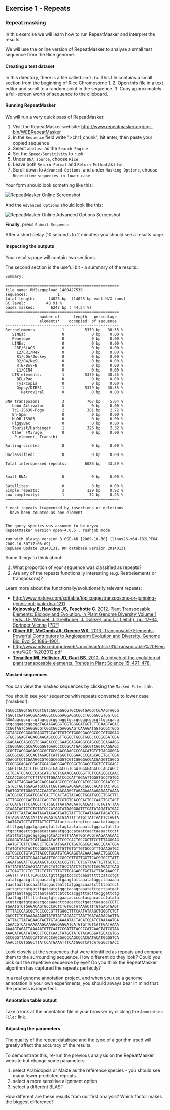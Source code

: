 Exercise 1 - Repeats
----

### Repeat masking

In this exercise we will learn how to run RepeatMasker and interpret the results.

We will use the online version of RepeatMasker to analyse a small test sequence from the Rice genome.


#### Creating a test dataset

In this directory, there is a file called `chr1.fa`. This file contains a small section from the beginning of Rice Chromosome 1.
2. Open this file in a text editor and scroll to a random point in the sequence.
3. Copy approximately a full-screen worth of sequence to the clipboard.


#### Running RepeatMasker

We will run a very quick pass of RepeatMasker.

1. Visit the RepeatMasker website: http://www.repeatmasker.org/cgi-bin/WEBRepeatMasker
2. In the `Sequence` field write ">chr1_chunk", hit enter, then paste your copied sequence
3. Select `abblast` as the `Search Engine`
4. Set the `Speed/Sensitivity` to `rush`
5. Under `DNA source`, choose `Rice`
6. Leave both `Return Format` and `Return Method` as `html`
7. Scroll down to `Advanced Options`, and under `Masking Options`, choose `Repetitive sequences in lower case`

Your form should look something like this:

![RepeatMasker Online Screenshot](repeatmasker_online_screenshot1.png)

And the `Advanced Options` should look like this:

![RepeatMasker Online Advanced Options Screenshot](repeatmasker_online_screenshot1.png)

**Finally**, press `Submit Sequence`.

After a short delay (10 seconds to 2 minutes) you should see a results page.


#### Inspecting the outputs

Your results page will contain two sections.

The second section is the useful bit - a summary of the results:

```
Summary:

==================================================
file name: RM2sequpload_1400427539  
sequences:             1
total length:      14025 bp  (14025 bp excl N/X-runs) 
GC level:         48.91 %
bases masked:       6247 bp ( 44.54 %)
==================================================
               number of      length   percentage
               elements*    occupied  of sequence
--------------------------------------------------
Retroelements            1         5379 bp   38.35 %
   SINEs:                0            0 bp    0.00 %
   Penelope              0            0 bp    0.00 %
   LINEs:                0            0 bp    0.00 %
    CRE/SLACS            0            0 bp    0.00 %
     L2/CR1/Rex          0            0 bp    0.00 %
     R1/LOA/Jockey       0            0 bp    0.00 %
     R2/R4/NeSL          0            0 bp    0.00 %
     RTE/Bov-B           0            0 bp    0.00 %
     L1/CIN4             0            0 bp    0.00 %
   LTR elements:         1         5379 bp   38.35 %
     BEL/Pao             0            0 bp    0.00 %
     Ty1/Copia           0            0 bp    0.00 %
     Gypsy/DIRS1         1         5379 bp   38.35 %
       Retroviral        0            0 bp    0.00 %

DNA transposons          3          707 bp    5.04 %
   hobo-Activator        0            0 bp    0.00 %
   Tc1-IS630-Pogo        2          381 bp    2.72 %
   En-Spm                0            0 bp    0.00 %
   MuDR-IS905            0            0 bp    0.00 %
   PiggyBac              0            0 bp    0.00 %
   Tourist/Harbinger     1          326 bp    2.32 %
   Other (Mirage,        0            0 bp    0.00 %
    P-element, Transib)

Rolling-circles          0            0 bp    0.00 %

Unclassified:            0            0 bp    0.00 %

Total interspersed repeats:        6086 bp   43.39 %


Small RNA:               0            0 bp    0.00 %

Satellites:              0            0 bp    0.00 %
Simple repeats:          3          129 bp    0.92 %
Low complexity:          1           32 bp    0.23 %
==================================================

* most repeats fragmented by insertions or deletions
  have been counted as one element
                                                      

The query species was assumed to be oryza         
RepeatMasker version open-4.0.5 , rushjob mode
                                   
run with blastp version 3.0SE-AB [2009-10-30] [linux26-x64-I32LPF64 2009-10-30T17:06:09]
RepBase Update 20140131, RM database version 20140131
```

Some things to think about:

1. What proportion of your sequence was classified as repeats?
2. Are any of the repeats functionally interesting (e.g. Retroelements or transposons)?

Learn more about the functionally/evolutionarily relevant repeats:

- http://www.nature.com/scitable/topicpage/transposons-or-jumping-genes-not-junk-dna-1211
 - [ **Kejnovsky E, Hawkins JS, Feschotte C**. 2012. Plant Transposable Elements: Biology and Evolution. In Plant Genome Diversity Volume 1 (eds. J.F. Wendel, J. Greilhuber, J. Dolezel, and I.J. Leitch), pp. 17–34, Springer Vienna](http://link.springer.com/chapter/10.1007/978-3-7091-1130-7_2) \[[PDF](http://www.springer.com/cda/content/document/cda_downloaddocument/9783709111291-c1.pdf)\]
- [ **Oliver KR, McComb JA, Greene WK**. 2013. Transposable Elements: Powerful Contributors to Angiosperm Evolution and Diversity. Genome Biol Evol 5: 1886–1901.](http://dx.doi.org/10.1093/gbe/evt141)
- http://www.ndsu.edu/pubweb/~mcclean/plsc731/Transposable%20Elements%20-%202012.pdf
- [ **Tenaillon MI, Hollister JD, Gaut BS**. 2010. A triptych of the evolution of plant transposable elements. Trends in Plant Science 15: 471–478.](http://dx.doi.org/10.1016/j.tplants.2010.05.003)

#### Masked sequences

You can view the masked sequences by clicking the `Masked File:` link.

You should see your sequence with repeats converted to lower case ('masked'):

```
TGCGCCGGGTGGTCGTCGTCGGCGGGCGTGCCGGTGAGGTCGAAGTAGCG
TGGCTCGATGACGGAGAGCGCCGGGAGGAGGCCCCTGCGGGCGTGGTCGC
GGAAggcggcgtcgtagcggcggaaggtgccgcgggcggcgttggcgacg
gtgcggaggcggcggTAGAAGAGGGTGGTGGGGATGGTCTTGAAGTAGAC
CCGGTAGTCGAGGGCGTCGGCGGCGAGGGAGTCAAAGATGGTGCGCTGCG
GGTAGCCGCGGAGGAGGTTCCACTTGTCGTGGGCGACGGCGCCGTGGGAG
GTGGCGGAGTAGAGGAACAGCCGGTTGGGCTGCGTGGGCCCCGGGATGGA
GGAGAACCAGCGGTCGAACACCGCGAAGGAGGAGGCCAGCGCGGAGAAGG
CCGGGAGCCGCGACGGGGTGAACCCCCGCATGACGGCGTCGGTCAGGAGC
GCGCTCACGGAGACGGCGCTGCGGACGAAGCCCGACATGTCTGAGGGGGA
GGCGGCGGCGCCAGTAGAGTCATTGGGTCGGAACCCCAGCAGCTGCTCGA
GGACGTCCTCGAAGGCGTGGGCGGGGTCGTCGGGGACGACGAGGTCGGCG
TCGGGGGAGACGCAGTGGAGGAGGGAGTCGGCTGGACCTGGTCCTGGAGC
CGGGTTGCACTCTGCGCCGGTGAGGCCGTCGATGGGGAGGCCCAGCAGCC
GCTGCATCCACCCCAGCATGTGGTCGAACGACCGGTTCTCCAGCGCCAAC
ACCACCACGTTCTTTATCTTGGAATCCCCATTGGAATTGGGTGCCTGTGC
CAGCATTAGGAAGAGCAGCAACAGCCGCCGACCCATGGCGCCGGAATGCC
CGTGCTGCTGGAGATGCCGTCGGTGAGGAGAGAGCGGCCACATTACTAGC
TAGTGGTGTGGAGTACCAAGTACAACAAGCTAGAGAAAAAGAAAATAAAA
GATGGCGGTGGATCGATCACTTCACTAGTACAGCTGCATGCGCTGGCTTC
ATTTGGCGCCACTCACCACCTGCTCGTGTCACCCACTGCCAAGTGCTACT
GTCGATGTTTCTACCTTCTCGCTTAATAACAATCACGATTTCTGTATTAA
GTAAATACTCTCTCTATCCCATAGTATAAGGGATTTCATATAGATATGAC
GCATTCTAATAGAATAGATAGAGTGATGTATTTCTAATAGAATAGATCTG
TATAGATAAACTATTATAGAGTGATGTATTTTATGTTATTAATTCTAGTA
CAATATATCTTATTTATTCTTTAtactccatctgtcccaaaatataagga
attttgagtggatgagacgtattctagtactataaatctggacatattta
ctgtctagatttgaaatattaaaatgcgccataatcaactaaaactcctt
atatttatagacagagagagtaACTATTTAAATGGTACGTAAGAAACAAC
ACGAGATGAACTCATAAAAATACTTCCCCACTGCCGCTTCCTTTAGGGAG
CAATGTTGTTCTAGCCTTGCATATGGATGTGGTGGCGACAGCCGAATCGA
TTATGTATGTACTCCGGCGAAGTTTGTTGTGTTGTGCCGTTTGAAGATGC
AGTGGCCCTGTAGTTACGCTGCATGTGACAGGTACAAACAAACTGGCCGA
CCTACATATGTCAAACAGATTGCCCGCCGTTGTTGGTTCACGGGCTTATT
GAGATGGGATTGGGAAGCTGCCCACCCGTTCTCTCGTTAATTGTTGCTCC
TATTATGTACAAGTATTAGCTATCTGCCTATCTCTATCTCAGAGACTCAG
ACTGAGTTCCTGCTTCTGTTCTTTGTTTCAGAGCTGGTACTTAGAAACCT
GAGTTTTATTCTCAGCCCCtgtttggatcccctcaaatttttcatcctgt
catatcgaacgtttgaacactgtatgaagtattaaatataggctaaaaaa
taactaattaccaaattacgactaatttatgagacaaatcttttaatcct
aattgctccatgatttgataatgtggctacagtaaatatttgctaatgat
ggattaattaggcttaataaattcatctcacggtttacttacggattctg
taattagtttttttatcagtgtccgaacaccccatacgacaccctatata
atattcgatgtgacacgccaaaactttacactcctgatctaaacaCCCTC
TGAATGTCTGAGACAGTGCCCACTCTGTGCTATAAACTTTGTGAGTGAGT
TTTTACCCAGCGCTCCCCCCGTTTGGGCTTTCAATATAAGCTGGGTCTCT
GACCTCTCTAAAAAAAGGTATGTATTACAACTTAATTGATAAAACAATTA
CATTACTTATACAAGTAGTTGTAGAAAATACTACATCCATCTAAAAATGA
CGAACGTCATAAAAAAGCAAAGGGAGGATCATGTGTTGTCATTGATAAAA
AAAAGTAGATTAAAAATGTTCAATCCGATTTACCCCATCAACTATCGTAA
AAAGATAGATATACCCTCCTCAACTATGGTATGTACAGGGATGCACGTGG
GCCGGGTTAACCCATGTACCCAGCGACCCAGCCCACGATACATGGGGTCA
AAACCTCGTGGGCTTATCCATGAAATTTCATGGGTCATCATGGGCTGACC
```

Look closely at the sequences that were identified as repeats and compare them to the surrounding sequence. How different do they look? Could you pick out the repetitive sequence by eye? Do you think the RepeatMasker algorithm has captured the repeats perfectly?

In a real genome annotation project, and when you use a genome annotation in your own experiments, you should always bear in mind that the process is imperfect.

#### Annotation table output

Take a look at the annotation file in your browser by clicking the `Annotation File:` link.

#### Adjusting the parameters

The quality of the repeat database and the type of algorithm used will greatly affect the accuracy of the results.

To demonstrate this, re-run the previous analysis on the RepeatMasker website but change some parameters:

1. select Arabidopsis or Maize as the reference species - you should see many fewer predicted repeats.
2. select a more sensitive alignment option
3. select a different BLAST

How different are these results from our first analysis? Which factor makes the biggest difference?